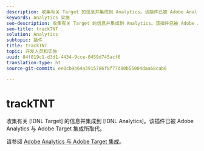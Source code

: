 ```yaml
---
description: 收集有关 Target 的信息并集成到 Analytics。该插件已被 Adobe Analytics 与 Adobe Target 集成所取代。
keywords: Analytics 实施
seo-description: 收集有关 Target 的信息并集成到 Analytics。该插件已被 Adobe Analytics 与 Adobe Target 集成所取代。
seo-title: trackTNT
solution: Analytics
subtopic: 插件
title: trackTNT
topic: 开发人员和实施
uuid: 84f019c1-d3d1-4434-9cce-0459d745acf6
translation-type: ht
source-git-commit: ee0cb9b64a3915786f8f77d80b55004daa68cab6

---
```



# trackTNT

收集有关 [!DNL Target] 的信息并集成到 [!DNL Analytics]。该插件已被 Adobe Analytics 与 Adobe Target 集成所取代。

请参阅 [Adobe Analytics 与 Adobe Target 集成](https://marketing.adobe.com/resources/help/zh_CN/target/a4t/)。
